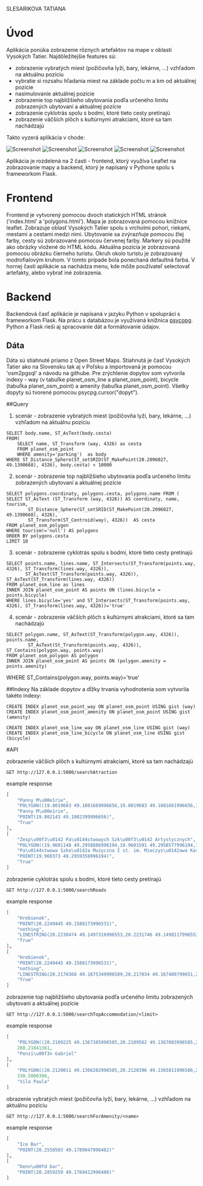 SLESARIKOVA TATIANA
# Úvod
Aplikácia ponúka zobrazenie rôznych artefaktov na mape v oblasti Vysokých Tatier. Najdôležitejšie features sú:
- zobrazenie vybratých miest (požičovňa lyží, bary, lekárne, ...) vzhľadom na aktuálnu pozíciu
- vybratie si rozsahu hľadania miest na základe počtu m a km od aktuálnej pozície
- nasimulovanie aktuálnej pozície
- zobrazenie top najbližšieho ubytovania podľa určeného limitu zobrazených ubytovaní a aktuálnej pozície
- zobrazenie cyklotrás spolu s bodmi, ktoré tieto cesty pretínajú
- zobrazenie väčších plôch s kultúrnymi atrakciami, ktoré sa tam nachádzajú 

Takto vyzerá aplikácia v chode:

![Screenshot](screenshot.png)
![Screenshot](screen.png)
![Screenshot](screen2.png)
![Screenshot](screen1.png)
![Screenshot](screen3.png)

Aplikácia je rozdelená na 2 časti - frontend, ktorý využíva Leaflet na zobrazovanie mapy a backend, ktorý je napísaný v Pythone spolu s frameworkom Flask. 

# Frontend
Frontend je vytvorený pomocou dvoch statických HTML stránok ('index.html' a 'polygons.html'). Mapa je zobrazovaná pomocou knižnice leaflet. Zobrazuje oblasť Vysokých Tatier spolu s vrcholmi pohorí, riekami, mestami a cestami medzi nimi. Ubytovanie sa zvýrazňuje pomocou žlej farby, cesty sú zobrazované pomocou červenej farby. Markery sú použité ako obrázky vložené do HTML kódu. Aktuálna pozícia je zobrazovaná pomocou obrázku čierneho turistu. Okruh okolo turistu je zobrazovaný modrofialovým kruhom. V tomto prípade bola ponechaná defaultná farba. V hornej časti aplikácie sa nachádza menu, kde môže používateľ selectovať artefakty, alebo vybrať iné zobrazenia.

# Backend

Backendová časť aplikácie je napísaná v jazyku Python v spolupráci s frameworkom Flask. Na prácu s databázou je využívaná knižnica [psycopg](http://initd.org/psycopg/docs/index.html). Python a Flask rieši aj spracovanie dát a formátovanie údajov.

## Dáta

Dáta sú stiahnuté priamo z Open Street Maps. Stiahnutá je časť Vysokých Tatier ako na Slovensku tak aj v Poľsku a importovaná je pomocou 'osm2pgsql' a návodu na githube. Pre zrýchlenie dopytov som vytvorila indexy - way (v tabuľke planet_osm_line a planet_osm_point), bicycle (tabuľka planet_osm_point) a amenity (tabuľka planet_osm_point). Všetky dopyty sú tvorené pomocou psycpg.cursor("dopyt").

##Query
1. scenár - zobrazenie vybratých miest (požičovňa lyží, bary, lekárne, ...) vzhľadom na aktuálnu pozíciu
```postgres
SELECT body.name, ST_AsText(body.cesta)
FROM(
	SELECT name, ST_Transform (way, 4326) as cesta 
	FROM planet_osm_point 
	WHERE amenity='parking')  as body
WHERE ST_Distance_Sphere(ST_setSRID(ST_MakePoint(20.2096027, 49.1390668), 4326), body.cesta) < 10000
```

2. scenár - zobrazenie top najbližšieho ubytovania podľa určeného limitu zobrazených ubytovaní a aktuálnej pozície
```postgres
SELECT polygons.coordinaty, polygons.cesta, polygons.name FROM (
SELECT ST_AsText (ST_Transform (way, 4326)) AS coordinaty, name, tourism, 
  		ST_Distance_Sphere(ST_setSRID(ST_MakePoint(20.2096027, 49.1390668), 4326), 
  		ST_Transform(ST_Centroid(way), 4326))  AS cesta
FROM planet_osm_polygon
WHERE tourism!='null') AS polygons
ORDER BY polygons.cesta
LIMIT 10
```

3. scenár - zobrazenie cyklotrás spolu s bodmi, ktoré tieto cesty pretínajú
```postgres
SELECT points.name, lines.name, ST_Intersects(ST_Transform(points.way, 4326), ST_Transform(lines.way, 4326)), 
       ST_AsText(ST_Transform(points.way, 4326)), ST_AsText(ST_Transform(lines.way, 4326)) 
FROM planet_osm_line as lines 
INNER JOIN planet_osm_point AS points ON (lines.bicycle = points.bicycle)
WHERE lines.bicycle='yes' and ST_Intersects(ST_Transform(points.way, 4326), ST_Transform(lines.way, 4326))='true'
```
4. scenár - zobrazenie väčších plôch s kultúrnymi atrakciami, ktoré sa tam nachádzajú
```postgres
SELECT polygon.name, ST_AsText(ST_Transform(polygon.way, 4326)), points.name,
		ST_AsText(St_Transform(points.way, 4326)), ST_Contains(polygon.way, points.way)
FROM planet_osm_polygon AS polygon
INNER JOIN planet_osm_point AS points ON (polygon.amenity = points.amenity)
```
WHERE ST_Contains(polygon.way, points.way)='true'

##Indexy
Na základe dopytov a dĺžky trvania vyhodnotenia som vytvorila takéto indexy:

```postgres
CREATE INDEX planet_osm_point_way ON planet_osm_point USING gist (way)
CREATE INDEX planet_osm_point_amenity ON planet_osm_point USING gist (amenity)

CREATE INDEX planet_osm_line_way ON planet_osm_line USING gist (way)
CREATE INDEX planet_osm_line_bicycle ON planet_osm_line USING gist (bicycle)
```

#API

zobrazenie väčších plôch s kultúrnymi atrakciami, ktoré sa tam nachádzajú
```
GET http://127.0.0.1:5000/searchAtraction
```
example response

```json
[
	"Panny M\u00e1rie", 
	"POLYGON((19.8019603 49.1081669996656,19.8019683 49.1081661996656,19.8019704 49.1081741996656,19.8020468 49.1081684996656,19.8020345 49.1080969996656,19.8021448 49.1080871996656,19.8021574 49.1081585996656,19.8022257 49.1081524996656,19.8022372 49.1081417996656,19.8022444 49.1081442996656,19.8022321 49.1081561996656,19.8022457 49.1081995996656,19.8022964 49.1081926996656,19.8022923 49.1081801996656,19.802301 49.1081794996656,19.8023045 49.1081907996656,19.8023585 49.1081829996656,19.8023632 49.1081719996656,19.8023713 49.1081733996656,19.8023663 49.1081844996656,19.8023989 49.1081993996656,19.8024136 49.1081932996656,19.8024188 49.1081979996656,19.802403 49.1082051996656,19.8024121 49.1082291996656,19.8024297 49.1082299996656,19.8024287 49.1082355996656,19.8024112 49.1082348996656,19.8023907 49.1082598996656,19.8024032 49.1082683996656,19.8023963 49.1082725996656,19.8023815 49.1082617996656,19.8023546 49.1082650996655,19.8023865 49.1083092996655,19.8023745 49.1083144996655,19.8023686 49.1083050996655,19.80231 49.1083228996655,19.8023166 49.1083321996655,19.802304 49.1083361996655,19.802273 49.1082930996655,19.8022609 49.1082959996656,19.8022577 49.1082879996655,19.8022278 49.1082922996656,19.8022443 49.1083391996656,19.8022352 49.1083409996655,19.8022183 49.1082941996656,19.8021917 49.1082974996656,19.8021941 49.1083054996656,19.8021741 49.1083079996655,19.8021724 49.1083000996655,19.8021154 49.1083053996655,19.8021172 49.1083122996655,19.8020947 49.1083146996655,19.8020936 49.1083078996655,19.8020362 49.1083132996655,19.8020364 49.1083189996655,19.8020111 49.1083201996655,19.8020147 49.1083304996655,19.8020004 49.1083332996655,19.8019603 49.1081669996656))", 
	"Panny M\u00e1rie", 
	"POINT(19.802143 49.1082399996656)", 
	"True"
], 
[
	"Zesp\u00f3\u0142 Pa\u0144stwowych Szk\u00f3\u0142 Artystycznych", 
	"POLYGON((19.9601148 49.2958886996194,19.9601591 49.2958577996194,19.9602227 49.2957884996194,19.9603681 49.2956481996194,19.9606895 49.2958314996194,19.9603485 49.2960808996193,19.9602239 49.2960131996193,19.9601815 49.2959838996194,19.9601633 49.2959292996194,19.9601148 49.2958886996194))", 
	"Pa\u0144stwowa Szko\u0142a Muzyczna I st. im. Mieczys\u0142awa Kar\u0142owicza", 
	"POINT(19.960373 49.2959358996194)", 
	"True"
]
```

zobrazenie cyklotrás spolu s bodmi, ktoré tieto cesty pretínajú
```
GET http://127.0.0.1:5000/searchRoads
```
example response
```json
[
	"Hrebienok", 
	"POINT(20.2249445 49.1588173996531)", 
	"nothing", 
	"LINESTRING(20.2230474 49.1497316996553,20.2231746 49.1498117996553,20.2233432 49.1498620996553,20.2236398 49.1499483996553,20.2239457 49.1500279996553,20.2242897 49.1501461996552,20.2244072 49.1502167996552,20.2244338 49.1502327996552,20.2245383 49.1503359996552,20.2246204 49.1504672996552,20.2246836 49.1505768996551,20.224705 49.1506931996551,20.2247006 49.150927999655,20.2246907 49.151138799655,20.2247142 49.151229699655,20.2247918 49.1513093996549,20.2249428 49.1514174996549,20.2251791 49.1515873996549,20.2253659 49.1517199996548,20.2255964 49.1519382996548,20.225839 49.1522759996547,20.2259924 49.1525591996546,20.2261319 49.1528730996545,20.2261812 49.1530009996545,20.2261749 49.1530878996545,20.2261617 49.1531748996545,20.2259815 49.1534485996544,20.2257225 49.1537982996543,20.2255985 49.1539243996543,20.2254201 49.1540442996543,20.2251532 49.1541852996542,20.2245999 49.1544054996542,20.2245198 49.1544391996541,20.2242271 49.1545623996541,20.2240474 49.1546418996541,20.2239119 49.1547043996541,20.2238597 49.1547823996541,20.2238704 49.154859799654,20.2239328 49.154920199654,20.2240533 49.154996899654,20.2241728 49.155088599654,20.2242786 49.155182399654,20.2243892 49.155297899654,20.2245424 49.1554973996539,20.2246804 49.1557169996539,20.22477 49.1558233996538,20.2249246 49.1559542996538,20.2252021 49.1561702996537,20.2255209 49.1564511996537,20.2256633 49.1565878996536,20.225724 49.1566688996536,20.2257837 49.1567744996536,20.2258555 49.1569679996535,20.2259223 49.1571718996535,20.2259841 49.1573995996534,20.2260377 49.1575940996534,20.2260578 49.1576852996534,20.2261172 49.1577663996533,20.2262418 49.1578916996533,20.2263328 49.1579429996533,20.2264253 49.1579883996533,20.226558 49.1580111996533,20.2267052 49.1580220996533,20.2268602 49.1580138996533,20.2270514 49.1579879996533,20.2272412 49.1579458996533,20.2275028 49.1578539996533,20.2275603 49.1578454996533,20.2276176 49.1578487996533,20.227674 49.1578885996533,20.2276849 49.1579446996533,20.2276611 49.1580242996533,20.2276228 49.1580795996533,20.2275583 49.1581241996532,20.2274345 49.1581600996532,20.2273097 49.1581832996532,20.2268785 49.1582683996532,20.2264117 49.1583744996532,20.2259786 49.1584956996532,20.2256392 49.1586058996531,20.2251962 49.1587204996531,20.2249445 49.1588173996531)", 
	"True"
], 
[
	"Hrebienok", 
	"POINT(20.2249445 49.1588173996531)", 
	"nothing", 
	"LINESTRING(20.2170368 49.1675349996509,20.217034 49.167409799651,20.2172853 49.167177799651,20.2174983 49.1668028996511,20.2175602 49.1666718996511,20.2177287 49.1664678996512,20.2179903 49.1662064996513,20.2182402 49.1660727996513,20.2185262 49.1659399996513,20.2187798 49.1657181996514,20.2189052 49.1655092996514,20.2189869 49.1653773996515,20.219058 49.1653161996515,20.219327 49.1650846996515,20.2196157 49.1648000996516,20.2197501 49.1645874996517,20.2197942 49.1644137996517,20.2197302 49.1640640996518,20.2197215 49.1639075996518,20.2197571 49.1637313996519,20.2198701 49.1634863996519,20.2200684 49.163334599652,20.2201397 49.163070999652,20.2204448 49.1628271996521,20.2208295 49.1626368996521,20.2211751 49.1624546996522,20.221339 49.1622745996522,20.221612 49.1621110996523,20.2218615 49.1618844996523,20.2221323 49.1616618996524,20.222543 49.1614666996524,20.2227315 49.1612818996525,20.2230405 49.1608908996526,20.2232722 49.1606980996526,20.2235395 49.1602490996527,20.2236585 49.1599967996528,20.2237644 49.1597708996528,20.2238174 49.1595958996529,20.2239983 49.159367199653,20.2241293 49.159267399653,20.2242798 49.159226799653,20.2244141 49.159153099653,20.2245042 49.159117899653,20.2246094 49.159111499653,20.224683 49.159078799653,20.2247759 49.158982599653,20.2249303 49.1588312996531,20.2249445 49.1588173996531,20.2246312 49.1587478996531,20.2242877 49.1587257996531,20.2239888 49.1587261996531,20.2237326 49.1586984996531,20.2235397 49.1586520996531,20.2234144 49.1586119996531,20.2230336 49.1584570996532)", 
	"True"
]
```

zobrazenie top najbližšieho ubytovania podľa určeného limitu zobrazených ubytovaní a aktuálnej pozície
```
GET http://127.0.0.1:5000/searchTopAccommodation/<limit>
```
example response
```json
[
	"POLYGON((20.2109225 49.1367385996585,20.2109562 49.1367083996585,20.2109787 49.1367182996585,20.2110298 49.1366831996585,20.2110745 49.1366702996585,20.2111088 49.1366681996586,20.2111397 49.1366728996586,20.2111704 49.1366830996585,20.2112025 49.1367011996585,20.2112133 49.1367207996585,20.2112167 49.1367388996585,20.2112132 49.1367568996585,20.2111985 49.1367843996585,20.2111386 49.1368371996585,20.2109225 49.1367385996585))", 
	280.21841361, 
	"Penzi\u00f3n Gabriel"
], 
[
	"POLYGON((20.2120011 49.1366202996585,20.2120396 49.1365811996586,20.2120317 49.1365775996586,20.2120498 49.1365602996586,20.2120581 49.1365639996586,20.2120972 49.1365261996586,20.2121156 49.1365335996586,20.2121208 49.1365281996586,20.2120896 49.1365145996586,20.2121019 49.1365026996586,20.2121326 49.1365162996586,20.212139 49.1365097996586,20.2122045 49.1365359996586,20.2121822 49.1365598996586,20.2122281 49.1365774996586,20.2122408 49.1365757996586,20.212245 49.1365769996586,20.2122506 49.1365828996586,20.212252 49.1365873996586,20.2122499 49.1365907996586,20.2122445 49.1365937996586,20.2122331 49.1365933996586,20.2122278 49.1365954996586,20.2122092 49.1366138996586,20.21224 49.1366274996586,20.2122055 49.1366620996586,20.2121736 49.1366496996585,20.2121415 49.1366820996585,20.2120011 49.1366202996585))", 
	330.5000396, 
	"Vila Paula"
]
```

obrazenie vybratých miest (požičovňa lyží, bary, lekárne, ...) vzhľadom na aktuálnu pozíciu
```
GET http://127.0.0.1:5000/searchForAmenity/<name>
```
example response
```json
[
	"Ice Bar", 
	"POINT(20.2558503 49.1789047996482)"
], 
[
	"Denn\u00fd bar", 
	"POINT(20.2859259 49.1769412996486)"
]
```
